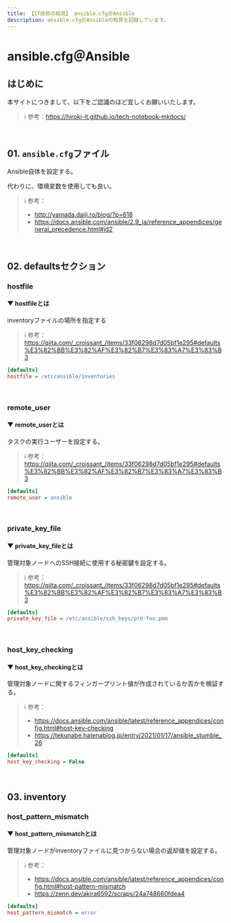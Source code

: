 ```yaml
---
title: 【IT技術の知見】 ansible.cfg＠Ansible
description: ansible.cfg＠Ansibleの知見を記録しています。
---
```


# ansible.cfg＠Ansible

## はじめに

本サイトにつきまして、以下をご認識のほど宜しくお願いいたします。



> ℹ️ 参考：https://hiroki-it.github.io/tech-notebook-mkdocs/

<br>

## 01. ```ansible.cfg```ファイル

Ansible自体を設定する。

代わりに、環境変数を使用しても良い。



> ℹ️ 参考：
> 
> - http://yamada.daiji.ro/blog/?p=618
> - https://docs.ansible.com/ansible/2.9_ja/reference_appendices/general_precedence.html#id2

<br>

## 02. defaultsセクション

### hostfile

#### ▼ hostfileとは

inventoryファイルの場所を指定する

> ℹ️ 参考：https://qiita.com/_croissant_/items/33f06298d7d05bf1e295#defaults%E3%82%BB%E3%82%AF%E3%82%B7%E3%83%A7%E3%83%B3

```ini
[defaults]
hostfile = /etc/ansible/inventories
```

<br>

### remote_user

#### ▼ remote_userとは

タスクの実行ユーザーを設定する。



> ℹ️ 参考：https://qiita.com/_croissant_/items/33f06298d7d05bf1e295#defaults%E3%82%BB%E3%82%AF%E3%82%B7%E3%83%A7%E3%83%B3

```ini
[defaults]
remote_user = ansible
```

<br>

### private_key_file

#### ▼ private_key_fileとは

管理対象ノードへのSSH接続に使用する秘密鍵を設定する。



> ℹ️ 参考：https://qiita.com/_croissant_/items/33f06298d7d05bf1e295#defaults%E3%82%BB%E3%82%AF%E3%82%B7%E3%83%A7%E3%83%B3

```ini
[defaults]
private_key_file = /etc/ansible/ssh_keys/prd-foo.pem
```

<br>

### host_key_checking

#### ▼ host_key_checkingとは

管理対象ノードに関するフィンガープリント値が作成されているか否かを検証する。



> ℹ️ 参考：
> 
> - https://docs.ansible.com/ansible/latest/reference_appendices/config.html#host-key-checking
> - https://tekunabe.hatenablog.jp/entry/2021/01/17/ansible_stumble_26

```ini
[defaults]
host_key_checking = False
```

<br>

## 03. inventory

### host_pattern_mismatch

#### ▼ host_pattern_mismatchとは

管理対象ノードがinventoryファイルに見つからない場合の返却値を設定する。



> ℹ️ 参考：
> 
> - https://docs.ansible.com/ansible/latest/reference_appendices/config.html#host-pattern-mismatch
> - https://zenn.dev/akira6592/scraps/24a748660fdea4

```ini
[defaults]
host_pattern_mismatch = error
```

<br>
